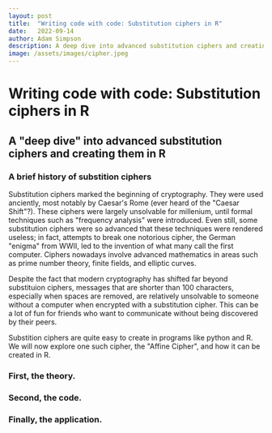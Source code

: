 ```yaml
---
layout: post
title:  "Writing code with code: Substitution ciphers in R"
date:   2022-09-14
author: Adam Simpson
description: A deep dive into advanced substitution ciphers and creating them in R
image: /assets/images/cipher.jpeg
---
```


# Writing code with code: Substitution ciphers in R

## A "deep dive" into advanced substitution ciphers and creating them in R

### A brief history of substition ciphers

Substitution ciphers marked the beginning of cryptography. They were used anciently, most notably by Caesar's Rome (ever heard of the "Caesar Shift"?). These ciphers were largely unsolvable for millenium, until formal techniques such as "frequency analysis" were introduced. Even still, some substitution ciphers were so advanced that these techniques were rendered useless; in fact, attempts to break one notorious cipher, the German "enigma" from WWII, led to the invention of what many call the first computer. Ciphers nowadays involve advanced mathematics in areas such as prime number theory, finite fields, and elliptic curves.

Despite the fact that modern cryptography has shifted far beyond substituion ciphers, messages that are shorter than 100 characters, especially when spaces are removed, are relatively unsolvable to someone without a computer when encrypted with a substitution cipher. This can be a lot of fun for friends who want to communicate without being discovered by their peers.

Substition ciphers are quite easy to create in programs like python and R. We will now explore one such cipher, the "Affine Cipher", and how it can be created in R.

### First, the theory.


### Second, the code.


### Finally, the application.